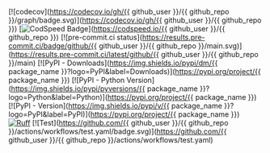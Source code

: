 [![codecov](https://codecov.io/gh/{{ github_user }}/{{ github_repo }}/graph/badge.svg)](https://codecov.io/gh/{{ github_user }}/{{ github_repo }})
[![CodSpeed Badge](https://img.shields.io/endpoint?url=https://codspeed.io/badge.json)](https://codspeed.io/{{ github_user }}/{{ github_repo }})
[![pre-commit.ci status](https://results.pre-commit.ci/badge/github/{{ github_user }}/{{ github_repo }}/main.svg)](https://results.pre-commit.ci/latest/github/{{ github_user }}/{{ github_repo }}/main)
[![PyPI - Downloads](https://img.shields.io/pypi/dm/{{ package_name }}?logo=PyPI&label=Downloads)](https://pypi.org/project/{{ package_name }})
[![PyPI - Python Version](https://img.shields.io/pypi/pyversions/{{ package_name }}?logo=Python&label=Python)](https://pypi.org/project/{{ package_name }})
[![PyPI - Version](https://img.shields.io/pypi/v/{{ package_name }}?logo=PyPI&label=PyPI)](https://pypi.org/project/{{ package_name }})
[![Ruff](https://img.shields.io/endpoint?url=https://raw.githubusercontent.com/astral-sh/ruff/main/assets/badge/v2.json)](https://github.com/astral-sh/ruff)
[![Test](https://github.com/{{ github_user }}/{{ github_repo }}/actions/workflows/test.yaml/badge.svg)](https://github.com/{{ github_user }}/{{ github_repo }}/actions/workflows/test.yaml)
